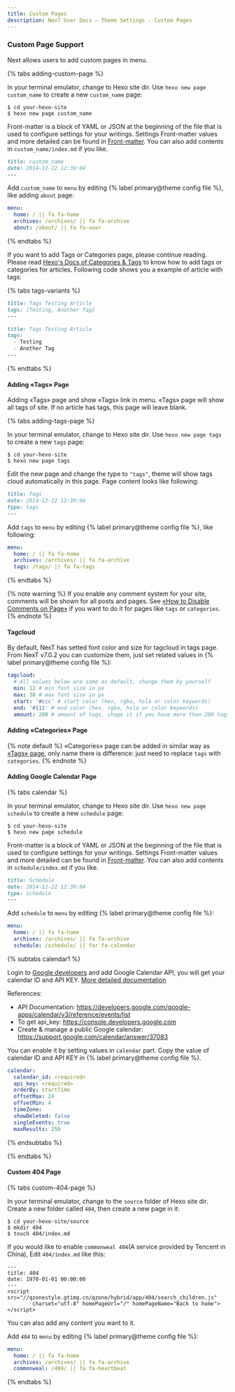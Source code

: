 ```yaml
---
title: Custom Pages
description: NexT User Docs – Theme Settings - Custom Pages
---
```


### Custom Page Support

Next allows users to add custom pages in menu.

{% tabs adding-custom-page %}
<!-- tab Adding New Page → -->
In your terminal emulator, change to Hexo site dir. Use `hexo new page custom_name` to create a new `custom_name` page:

    $ cd your-hexo-site
    $ hexo new page custom_name

<!-- endtab -->

<!-- tab Setting Front-matter Values → -->
Front-matter is a block of YAML or JSON at the beginning of the file that is used to configure settings for your writings. Settings Front-matter values and more detailed can be found in [Front-matter](https://hexo.io/docs/front-matter). You can also add contents in `custom_name/index.md` if you like.

```md
title: custom_name
date: 2014-12-22 12:39:04
---
```
<!-- endtab -->

<!-- tab Editting Menu -->
Add `custom_name` to `menu` by editing {% label primary@theme config file %}, like adding `about` page:
```yml next/_config.yml
menu:
  home: / || fa fa-home
  archives: /archives/ || fa fa-archive
  about: /about/ || fa fa-user
```
<!-- endtab -->
{% endtabs %}

If you want to add Tags or Categories page, please continue reading.
Please read [Hexo's Docs of Categories & Tags](https://hexo.io/docs/front-matter#Categories-amp-Tags) to know how to add tags or categories for articles.
Following code shows you a example of article with tags:

{% tabs tags-variants %}
<!-- tab Variant 1 -->
```md
title: Tags Testing Article
tags: [Testing, Another Tag]
---
```
<!-- endtab -->

<!-- tab Variant 2 -->
```md
title: Tags Testing Article
tags:
  - Testing
  - Another Tag
---
```
<!-- endtab -->
{% endtabs %}

#### Adding «Tags» Page

Adding «Tags» page and show «Tags» link in menu. «Tags» page will show all tags of site. If no article has tags, this page will leave blank.

{% tabs adding-tags-page %}
<!-- tab Adding New Page → -->
In your terminal emulator, change to Hexo site dir. Use `hexo new page tags` to create a new `tags` page:

    $ cd your-hexo-site
    $ hexo new page tags

<!-- endtab -->

<!-- tab Setting Page Type → -->
Edit the new page and change the type to `"tags"`, theme will show tags cloud automatically in this page. Page content looks like following:

```md
title: Tags
date: 2014-12-22 12:39:04
type: tags
---
```
<!-- endtab -->

<!-- tab Editting Menu -->
Add `tags` to `menu` by editing {% label primary@theme config file %}, like following:
```yml next/_config.yml
menu:
  home: / || fa fa-home
  archives: /archives/ || fa fa-archive
  tags: /tags/ || fa fa-tags
```
<!-- endtab -->
{% endtabs %}

{% note warning %}
If you enable any comment system for your site, comments will be shown for all posts and pages.
See [«How to Disable Comments on Page»](/docs/faqs/#How-to-Disable-Comments-on-Page) if you want to do it for pages like `tags` or `categories`.
{% endnote %}

#### Tagcloud

By default, NexT has setted font color and size for tagcloud in tags page.
From NexT v7.0.2 you can customize them, just set related values in {% label primary@theme config file %}:

```yml next/_config.yml
tagcloud:
  # All values below are same as default, change them by yourself
  min: 12 # min font size in px
  max: 30 # max font size in px
  start: '#ccc' # start color (hex, rgba, hsla or color keywords)
  end: '#111' # end color (hex, rgba, hsla or color keywords)
  amount: 200 # amount of tags, chage it if you have more than 200 tags
```

#### Adding «Categories» Page

{% note default %}
«Categories» page can be added in similar way as [«Tags» page](#Adding-%C2%ABTags%C2%BB-Page), only name there is difference: just need to replace `tags` with `categories`.
{% endnote %}

#### Adding Google Calendar Page

{% tabs calendar %}
<!-- tab Adding Schedule Page → -->
In your terminal emulator, change to Hexo site dir. Use `hexo new page schedule` to create a new `schedule` page:

    $ cd your-hexo-site
    $ hexo new page schedule

<!-- endtab -->

<!-- tab Setting Front-matter Values → -->
Front-matter is a block of YAML or JSON at the beginning of the file that is used to configure settings for your writings. Settings Front-matter values and more detailed can be found in [Front-matter](https://hexo.io/docs/front-matter). You can also add contents in `schedule/index.md` if you like.

```md
title: Schedule
date: 2014-12-22 12:39:04
type: schedule
---
```
<!-- endtab -->

<!-- tab Editting Menu → -->
Add `schedule` to `menu` by editing {% label primary@theme config file %}:
```yml next/_config.yml
menu:
  home: / || fa fa-home
  archives: /archives/ || fa fa-archive
  schedule: /schedule/ || far fa-calendar
```
<!-- endtab -->

<!-- tab Setting Google Calendar-->

{% subtabs calendar1 %}
<!-- tab Get calendar ID and API KEY →  -->
Login to [Google developers](https://console.developers.google.com/flows/enableapi?apiid=calendar) and add Google Calendar API, you will get your calendar ID and API KEY. [More detailed documentation](https://developers.google.com/calendar/quickstart/js)

References:
- API Documentation: https://developers.google.com/google-apps/calendar/v3/reference/events/list
- To get api_key: https://console.developers.google.com
- Create & manage a public Google calendar: https://support.google.com/calendar/answer/37083
<!-- endtab -->
<!-- tab NexT Config  -->
You can enable it by setting values in `calendar` part. Copy the value of calendar ID and API KEY in {% label primary@theme config file %}.

```yml next/_config.yml
calendar:
  calendar_id: <required>
  api_key: <required>
  orderBy: startTime
  offsetMax: 24
  offsetMin: 4
  timeZone:
  showDeleted: false
  singleEvents: true
  maxResults: 250
```
<!-- endtab -->
{% endsubtabs %}

<!-- endtab -->
{% endtabs %}

#### Custom 404 Page

{% tabs custom-404-page %}
<!-- tab Adding New Page → -->
In your terminal emulator, change to the `source` folder of Hexo site dir. Create a new folder called `404`, then create a new page in it:

    $ cd your-hexo-site/source
    $ mkdir 404
    $ touch 404/index.md

<!-- endtab -->

<!-- tab Editting Page → -->
If you would like to enable `commonweal 404`(A service provided by Tencent in China), Edit `404/index.md` like this:

    ---
    title: 404
    date: 1970-01-01 00:00:00
    ---
    <script src="//qzonestyle.gtimg.cn/qzone/hybrid/app/404/search_children.js"
            charset="utf-8" homePageUrl="/" homePageName="Back to home">
    </script>

You can also add any content you want to it.
<!-- endtab -->

<!-- tab Editting Menu → -->
Add `404` to `menu` by editing {% label primary@theme config file %}:
```yml next/_config.yml
menu:
  home: / || fa fa-home
  archives: /archives/ || fa fa-archive
  commonweal: /404/ || fa fa-heartbeat
```
<!-- endtab -->
{% endtabs %}
